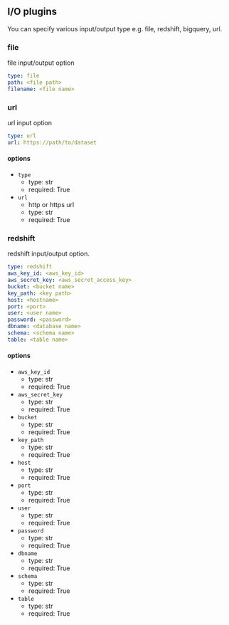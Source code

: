 ## I/O plugins

You can specify various input/output type e.g. file, redshift, bigquery, url.

### file

file input/output option

```yaml
type: file
path: <file path>
filename: <file name>
```

### url

url input option

```yaml
type: url
url: https://path/to/dataset
```

#### options

* `type`
   * type: str
   * required: True
* `url`
   * http or https url
   * type: str
   * required: True

### redshift

redshift input/output option.


```yaml
type: redshift
aws_key_id: <aws_key_id>
aws_secret_key: <aws_secret_access_key>
bucket: <bucket name>
key_path: <key path>
host: <hostname>
port: <port>
user: <user name>
password: <password>
dbname: <database name>
schema: <schema name>
table: <table name>
```

#### options

* `aws_key_id`
   * type: str
   * required: True
* `aws_secret_key`
   * type: str
   * required: True
* `bucket`
   * type: str
   * required: True
* `key_path`
   * type: str
   * required: True
* `host`
   * type: str
   * required: True
* `port`
   * type: str
   * required: True
* `user`
   * type: str
   * required: True
* `password`
   * type: str
   * required: True
* `dbname`
   * type: str
   * required: True
* `schema`
   * type: str
   * required: True
* `table`
   * type: str
   * required: True
